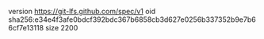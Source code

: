 version https://git-lfs.github.com/spec/v1
oid sha256:e34e4f3afe0bdcf392bdc367b6858cb3d627e0256b337352b9e7b66cf7e13118
size 2200
